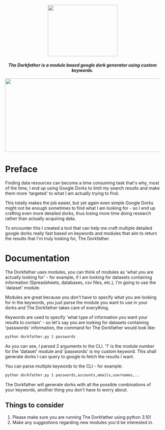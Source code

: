 <p align='center'>
    <img src='https://files.catbox.moe/8ja2yi.png' height='167px' width='227px'>
</p>

<div align='center'>
	<h4><i>The Dorkfather is a module based google dork generator using custom keywords.</i><br></h4>
</div>

<p align='center'>
    <img src='https://files.catbox.moe/p3khxs.png' height='239px' width='537px'>
</p>

# Preface

Finding data resources can become a time consuming task that's why, most of the time, I end up using Google Dorks to limit my search results and make them more 'targeted' to what I am actually trying to find.

This totally makes the job easier, but yet again even simple Google Dorks might not be enough sometimes to find what I am looking for - so I end up crafting even more detailed dorks, thus losing more time doing research rather than actually acquiring data. 

To encounter this I created a tool that can help me craft multiple detailed google dorks really fast based on keywords and modules that aim to return the results that I'm truly looking for, The Dorkfather.

# Documentation

The Dorkfather uses modules, you can think of modules as 'what you are actually looking for' - for example, if I am looking for datasets containing information (Spreadsheets, databases, csv files, etc.), I'm going to use the 'dataset' module.

Modules are great because you don't have to specify what you are looking for in the keywords, you just parse the module you want to use in your dorks and The Dorkfather takes care of everything.

Keywords are used to specify 'what type of information you want your results to contain' - so let's say you are looking for datasets containing 'passwords' information, the command for The Dorkfather would look like:

```bash
python dorkfather.py 1 passwords
```

As you can see, I parsed 2 arguments to the CLI. '1' is the module number for the 'dataset' module and 'passwords' is my custom keyword. This shall generate dorks I can query to google to fetch the results I want.

You can parse multiple keywords to the CLI - for example:

```bash
python dorkfather.py 1 passwords,accounts,emails,usernames,..
```

The Dorkfather will generate dorks with all the possible combinations of your keywords, another thing you don't have to worry about.

## Things to consider

1. Please make sure you are running The Dorkfather using python 3.10!
2. Make any suggestions regarding new modules you'd be interested in.














